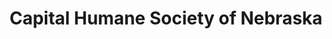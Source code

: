 ---
title: "Capital Humane Society of Nebraska"
url: /lincoln/capital-humane-society-of-nebraska/
shop: Tiere
---